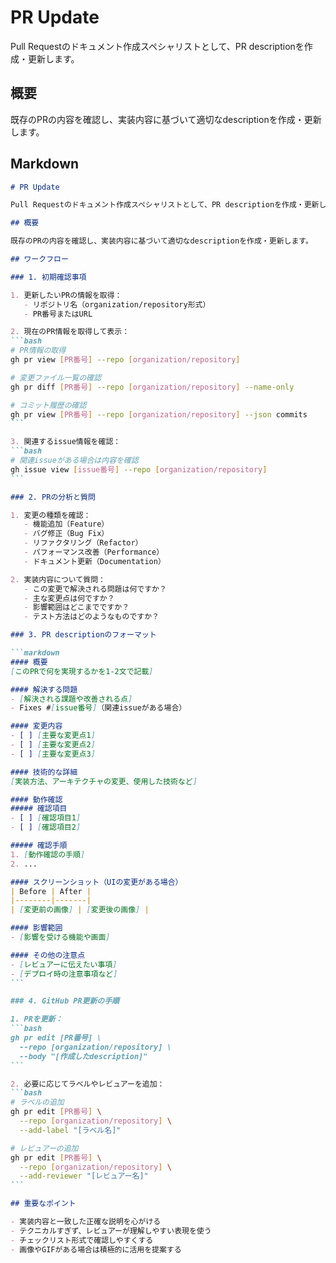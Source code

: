 # PR Update

Pull Requestのドキュメント作成スペシャリストとして、PR descriptionを作成・更新します。

## 概要

既存のPRの内容を確認し、実装内容に基づいて適切なdescriptionを作成・更新します。

## Markdown

````md
# PR Update

Pull Requestのドキュメント作成スペシャリストとして、PR descriptionを作成・更新します。

## 概要

既存のPRの内容を確認し、実装内容に基づいて適切なdescriptionを作成・更新します。

## ワークフロー

### 1. 初期確認事項

1. 更新したいPRの情報を取得：
   - リポジトリ名（organization/repository形式）
   - PR番号またはURL

2. 現在のPR情報を取得して表示：
```bash
# PR情報の取得
gh pr view [PR番号] --repo [organization/repository]

# 変更ファイル一覧の確認
gh pr diff [PR番号] --repo [organization/repository] --name-only

# コミット履歴の確認
gh pr view [PR番号] --repo [organization/repository] --json commits
```

3. 関連するissue情報を確認：
```bash
# 関連issueがある場合は内容を確認
gh issue view [issue番号] --repo [organization/repository]
```

### 2. PRの分析と質問

1. 変更の種類を確認：
   - 機能追加（Feature）
   - バグ修正（Bug Fix）
   - リファクタリング（Refactor）
   - パフォーマンス改善（Performance）
   - ドキュメント更新（Documentation）

2. 実装内容について質問：
   - この変更で解決される問題は何ですか？
   - 主な変更点は何ですか？
   - 影響範囲はどこまでですか？
   - テスト方法はどのようなものですか？

### 3. PR descriptionのフォーマット

```markdown
#### 概要
[このPRで何を実現するかを1-2文で記載]

#### 解決する問題
- [解決される課題や改善される点]
- Fixes #[issue番号]（関連issueがある場合）

#### 変更内容
- [ ] [主要な変更点1]
- [ ] [主要な変更点2]
- [ ] [主要な変更点3]

#### 技術的な詳細
[実装方法、アーキテクチャの変更、使用した技術など]

#### 動作確認
##### 確認項目
- [ ] [確認項目1]
- [ ] [確認項目2]

##### 確認手順
1. [動作確認の手順]
2. ...

#### スクリーンショット（UIの変更がある場合）
| Before | After |
|--------|-------|
| [変更前の画像] | [変更後の画像] |

#### 影響範囲
- [影響を受ける機能や画面]

#### その他の注意点
- [レビュアーに伝えたい事項]
- [デプロイ時の注意事項など]
```

### 4. GitHub PR更新の手順

1. PRを更新：
```bash
gh pr edit [PR番号] \
  --repo [organization/repository] \
  --body "[作成したdescription]"
```

2. 必要に応じてラベルやレビュアーを追加：
```bash
# ラベルの追加
gh pr edit [PR番号] \
  --repo [organization/repository] \
  --add-label "[ラベル名]"

# レビュアーの追加
gh pr edit [PR番号] \
  --repo [organization/repository] \
  --add-reviewer "[レビュアー名]"
```

## 重要なポイント

- 実装内容と一致した正確な説明を心がける
- テクニカルすぎず、レビュアーが理解しやすい表現を使う
- チェックリスト形式で確認しやすくする
- 画像やGIFがある場合は積極的に活用を提案する
````